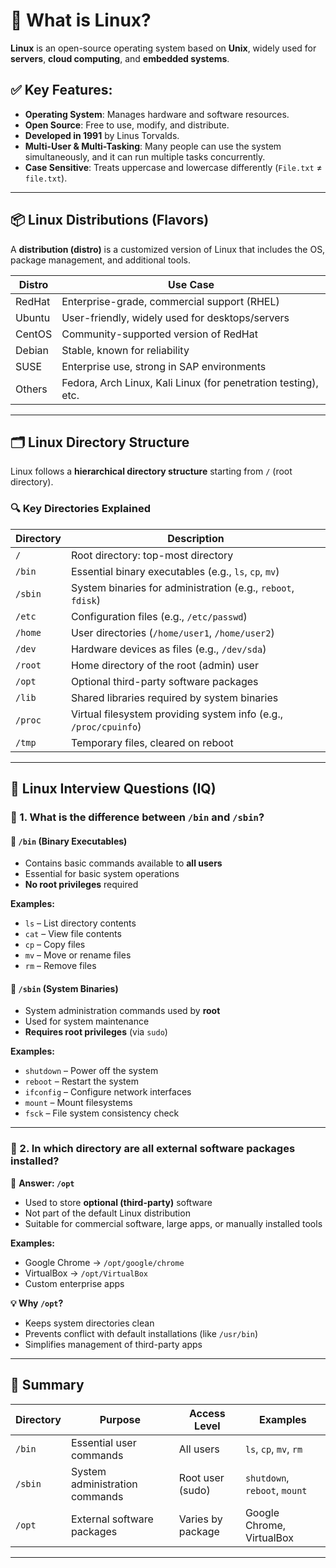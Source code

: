 # 📘 What is Linux?

**Linux** is an open-source operating system based on **Unix**, widely used for **servers**, **cloud computing**, and **embedded systems**.

## ✅ Key Features:
- **Operating System**: Manages hardware and software resources.
- **Open Source**: Free to use, modify, and distribute.
- **Developed in 1991** by Linus Torvalds.
- **Multi-User & Multi-Tasking**: Many people can use the system simultaneously, and it can run multiple tasks concurrently.
- **Case Sensitive**: Treats uppercase and lowercase differently (`File.txt` ≠ `file.txt`).

---

## 📦 Linux Distributions (Flavors)

A **distribution (distro)** is a customized version of Linux that includes the OS, package management, and additional tools.

| Distro   | Use Case                                      |
|----------|-----------------------------------------------|
| RedHat   | Enterprise-grade, commercial support (RHEL)   |
| Ubuntu   | User-friendly, widely used for desktops/servers |
| CentOS   | Community-supported version of RedHat         |
| Debian   | Stable, known for reliability                 |
| SUSE     | Enterprise use, strong in SAP environments    |
| Others   | Fedora, Arch Linux, Kali Linux (for penetration testing), etc. |

---

## 🗂️ Linux Directory Structure

Linux follows a **hierarchical directory structure** starting from `/` (root directory).


### 🔍 Key Directories Explained

| Directory | Description |
|----------|-------------|
| `/`      | Root directory: top-most directory |
| `/bin`   | Essential binary executables (e.g., `ls`, `cp`, `mv`) |
| `/sbin`  | System binaries for administration (e.g., `reboot`, `fdisk`) |
| `/etc`   | Configuration files (e.g., `/etc/passwd`) |
| `/home`  | User directories (`/home/user1`, `/home/user2`) |
| `/dev`   | Hardware devices as files (e.g., `/dev/sda`) |
| `/root`  | Home directory of the root (admin) user |
| `/opt`   | Optional third-party software packages |
| `/lib`   | Shared libraries required by system binaries |
| `/proc`  | Virtual filesystem providing system info (e.g., `/proc/cpuinfo`) |
| `/tmp`   | Temporary files, cleared on reboot |

---

## 📌 Linux Interview Questions (IQ)

### 🔹 1. What is the difference between `/bin` and `/sbin`?

#### 📁 `/bin` (Binary Executables)
- Contains basic commands available to **all users**
- Essential for basic system operations
- **No root privileges** required

**Examples:**
- `ls` – List directory contents
- `cat` – View file contents
- `cp` – Copy files
- `mv` – Move or rename files
- `rm` – Remove files

#### 📁 `/sbin` (System Binaries)
- System administration commands used by **root**
- Used for system maintenance
- **Requires root privileges** (via `sudo`)

**Examples:**
- `shutdown` – Power off the system
- `reboot` – Restart the system
- `ifconfig` – Configure network interfaces
- `mount` – Mount filesystems
- `fsck` – File system consistency check

---

### 🔹 2. In which directory are all external software packages installed?

📁 **Answer: `/opt`**

- Used to store **optional (third-party)** software
- Not part of the default Linux distribution
- Suitable for commercial software, large apps, or manually installed tools

**Examples:**
- Google Chrome → `/opt/google/chrome`
- VirtualBox → `/opt/VirtualBox`
- Custom enterprise apps

**💡 Why `/opt`?**
- Keeps system directories clean
- Prevents conflict with default installations (like `/usr/bin`)
- Simplifies management of third-party apps

---

## 📌 Summary

| Directory | Purpose                         | Access Level      | Examples                         |
|----------|----------------------------------|-------------------|----------------------------------|
| `/bin`   | Essential user commands          | All users         | `ls`, `cp`, `mv`, `rm`           |
| `/sbin`  | System administration commands   | Root user (sudo)  | `shutdown`, `reboot`, `mount`    |
| `/opt`   | External software packages       | Varies by package | Google Chrome, VirtualBox        |

---


